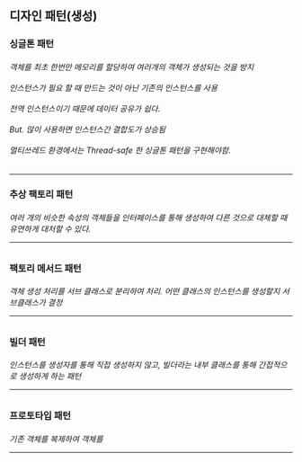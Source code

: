 <h2> 디자인 패턴(생성) </h2>
<h3> 싱글톤 패턴   </h3>
<h6> 객체를 최초 한번만 메모리를 할당하여 여러개의 객체가 생성되는 것을 방지 
<br><br> 인스턴스가 필요 할 때 만드는 것이 아닌 기존의 인스턴스를 사용 
<br><br> 전역 인스턴스이기 때문에 데이터 공유가 쉽다. 
<br><br> But. 많이 사용하면 인스턴스간 결합도가 상승됨 
<br><br>  멀티쓰레드 환경에서는 Thread-safe 한 싱글톤 패턴을 구현해야함.  </h6>
<hr>
<h3> 추상 팩토리 패턴  </h3>
<h6> 여러 개의 비슷한 속성의 객체들을 인터페이스를 통해 생성하여 다른 것으로 대체할 때 유연하게 대처할 수 있다.
<hr>
<h3> 팩토리 메서드 패턴  </h3>
<h6> 객체 생성 처리를 서브 클래스로 분리하여 처리. 어떤 클래스의 인스턴스를 생성할지 서브클래스가 결정
<hr>
<h3> 빌더 패턴  </h3>
<h6> 인스턴스를 생성자를 통해 직접 생성하지 않고, 빌더라는 내부 클래스를 통해 간접적으로 생성하게 하는 패턴
<hr>
<h3> 프로토타입 패턴  </h3>
<h6> 기존 객체를 복제하여 객체를 
<hr>


